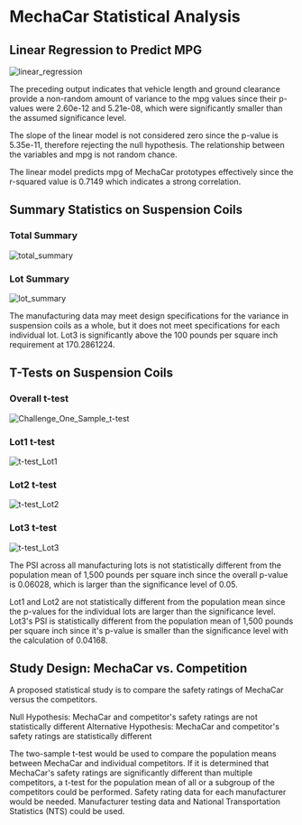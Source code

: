 # MechaCar Statistical Analysis

## Linear Regression to Predict MPG

![linear_regression](https://user-images.githubusercontent.com/90982811/152282534-c71a1483-373d-4db4-ab12-432921d0b76a.jpg)

The preceding output indicates that vehicle length and ground clearance provide a non-random amount of variance to the mpg values since their p-values were 2.60e-12 and 5.21e-08, which were significantly smaller than the assumed significance level.

The slope of the linear model is not considered zero since the p-value is 5.35e-11, therefore rejecting the null hypothesis.  The relationship between the variables and mpg is not random chance.

The linear model predicts mpg of MechaCar prototypes effectively since the r-squared value is 0.7149 which indicates a strong correlation.

## Summary Statistics on Suspension Coils

### Total Summary
![total_summary](https://user-images.githubusercontent.com/90982811/152282599-467d3db5-b131-4a04-91a6-3629741bf6de.jpg)

### Lot Summary
![lot_summary](https://user-images.githubusercontent.com/90982811/152282603-2d1341ea-d361-4d55-b959-dea50ffe9b31.jpg)

The manufacturing data may meet design specifications for the variance in suspension coils as a whole, but it does not meet specifications for each individual lot.  Lot3 is significantly above the 100 pounds per square inch requirement at 170.2861224.

## T-Tests on Suspension Coils

### Overall t-test
![Challenge_One_Sample_t-test](https://user-images.githubusercontent.com/90982811/152282614-604d746e-37a0-487d-9076-96be24128db3.jpg)

### Lot1 t-test
![t-test_Lot1](https://user-images.githubusercontent.com/90982811/152282628-8b810321-5f12-4e63-a072-044d0b50fb2c.jpg)

### Lot2 t-test
![t-test_Lot2](https://user-images.githubusercontent.com/90982811/152282639-a34f27e9-7d61-43bb-953a-6a46f23fff3c.jpg)

### Lot3 t-test
![t-test_Lot3](https://user-images.githubusercontent.com/90982811/152282653-fa5fa04f-7b99-4131-a522-c85bb1d21e96.jpg)

The PSI across all manufacturing lots is not statistically different from the population mean of 1,500 pounds per square inch since the overall p-value is 0.06028, which is larger than the significance level of 0.05.

Lot1 and Lot2 are not statistically different from the population mean since the p-values for the individual lots are larger than the significance level.  Lot3's PSI is statistically different from the population mean of 1,500 pounds per square inch since it's p-value is smaller than the significance level with the calculation of 0.04168.

## Study Design: MechaCar vs. Competition

A proposed statistical study is to compare the safety ratings of MechaCar versus the competitors.

Null Hypothesis: MechaCar and competitor's safety ratings are not statistically different
Alternative Hypothesis: MechaCar and competitor's safety ratings are statistically different

The two-sample t-test would be used to compare the population means between MechaCar and individual competitors.  If it is determined that MechaCar's safety ratings are significantly different than multiple competitors, a t-test for the population mean of all or a subgroup of the competitors could be performed.  Safety rating data for each manufacturer would be needed.  Manufacturer testing data and National Transportation Statistics (NTS) could be used.  
